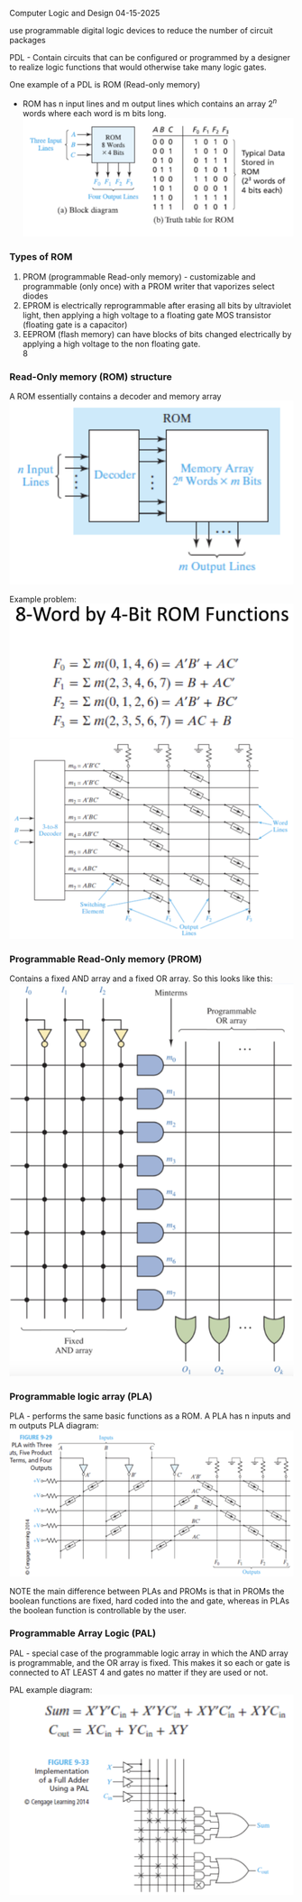 Computer Logic and Design
04-15-2025

use programmable digital logic devices to reduce the number of circuit packages

PDL - Contain circuits that can be configured or programmed by a designer to realize logic functions that would otherwise take many logic gates.

One example of a PDL is ROM (Read-only memory)
- ROM has n input lines and m output lines which contains an array 2$^n$ words where each word is m bits long. ![](../images/ROMexample.png)
### Types of ROM
1. PROM (programmable Read-only memory) - customizable and programmable (only once) with a PROM writer that vaporizes select diodes
2. EPROM is electrically reprogrammable after erasing all bits by ultraviolet  
light, then applying a high voltage to a floating gate MOS transistor  
(floating gate is a capacitor)  
3. EEPROM (flash memory) can have blocks of bits changed electrically by  
applying a high voltage to the non floating gate.  
8

### Read-Only memory (ROM) structure
A ROM essentially contains a decoder and memory array
![](../images/ROMstructure.png)

Example problem:
![](../images/ExampleROM.png)![](../images/ROMexampleAnswer.png)


### Programmable Read-Only memory (PROM)
Contains a fixed AND array and a fixed OR array.
So this looks like this:![](../images/PROMexample.png)


### Programmable logic array (PLA)
PLA - performs the same basic functions as a ROM. A PLA has n inputs and m outputs
PLA diagram:
![](../images/PLAdiagran.png)

NOTE the main difference between PLAs and PROMs is that in PROMs the boolean functions are fixed, hard coded into the and gate, whereas in PLAs the boolean function is controllable by the user.

### Programmable Array Logic (PAL)
PAL - special case of the programmable logic array in which the AND array is programmable, and the OR array is fixed. This makes it so each or gate is connected to AT LEAST 4 and gates no matter if they are used or not.

PAL example diagram:
![](../images/PALexampleDiagram.png)
